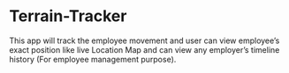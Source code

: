 # Terrain-Tracker
This app will track the employee movement and user
can view employee’s exact position like live Location Map and can view any employer’s timeline
history (For employee management purpose).
